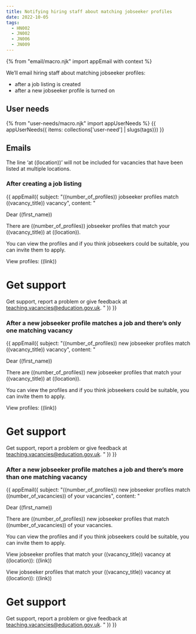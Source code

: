 ```yaml
---
title: Notifying hiring staff about matching jobseeker profiles
date: 2022-10-05
tags:
  - HN002
  - JN002
  - JN006
  - JN009
---
```


{% from "email/macro.njk" import appEmail with context %}

We’ll email hiring staff about matching jobseeker profiles:

- after a job listing is created
- after a new jobseeker profile is turned on

## User needs

{% from "user-needs/macro.njk" import appUserNeeds %}
{{ appUserNeeds({ items: collections['user-need'] | slugs(tags)}) }}

## Emails

The line ‘at ((location))’ will not be included for vacancies that have been listed at multiple locations.

### After creating a job listing

<!-- markdownlint-disable MD025 MD001 -->
{{ appEmail({
  subject: "((number_of_profiles)) jobseeker profiles match ((vacancy_title)) vacancy",
  content: "

Dear ((first_name))

There are ((number_of_profiles)) jobseeker profiles that match your ((vacancy_title)) at ((location)).

You can view the profiles and if you think jobseekers could be suitable, you can invite them to apply.

View profiles:
((link))

# Get support

Get support, report a problem or give feedback at [teaching.vacancies@education.gov.uk](mailto:teaching.vacancies@education.gov.uk).
  "
}) }}

### After a new jobseeker profile matches a job and there’s only one matching vacancy


<!-- markdownlint-disable MD025 MD001 -->
{{ appEmail({
  subject: "((number_of_profiles)) new jobseeker profiles match ((vacancy_title)) vacancy",
  content: "

Dear ((first_name))

There are ((number_of_profiles)) new jobseeker profiles that match your ((vacancy_title)) at ((location)).

You can view the profiles and if you think jobseekers could be suitable, you can invite them to apply.

View profiles:
((link))

# Get support

Get support, report a problem or give feedback at [teaching.vacancies@education.gov.uk](mailto:teaching.vacancies@education.gov.uk).
  "
}) }}

### After a new jobseeker profile matches a job and there’s more than one matching vacancy

<!-- markdownlint-disable MD025 MD001 -->
{{ appEmail({
  subject: "((number_of_profiles)) new jobseeker profiles match ((number_of_vacancies)) of your vacancies",
  content: "

Dear ((first_name))

There are ((number_of_profiles)) new jobseeker profiles that match ((number_of_vacancies)) of your vacancies.

You can view the profiles and if you think jobseekers could be suitable, you can invite them to apply.

View jobseeker profiles that match your ((vacancy_title)) vacancy at ((location)):
((link))

View jobseeker profiles that match your ((vacancy_title)) vacancy at ((location)):
((link))

# Get support

Get support, report a problem or give feedback at [teaching.vacancies@education.gov.uk](mailto:teaching.vacancies@education.gov.uk).
  "
}) }}
